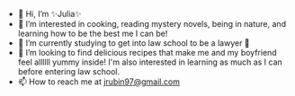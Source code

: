 - 👋 Hi, I’m ✨Julia✨
- 👀 I’m interested in cooking, reading mystery novels, being in nature, and learning how to be the best me I can be!
- 🌱 I’m currently studying to get into law school to be a lawyer 🤞
- 💞️ I’m looking to find delicious recipes that make me and my boyfriend feel allllll yummy inside! I'm also interested in learning as much as I can before entering law school.
- 📫 How to reach me at <a target="_blank" href="mailto:jrubin97@gmail.com">jrubin97@gmail.com</a>

